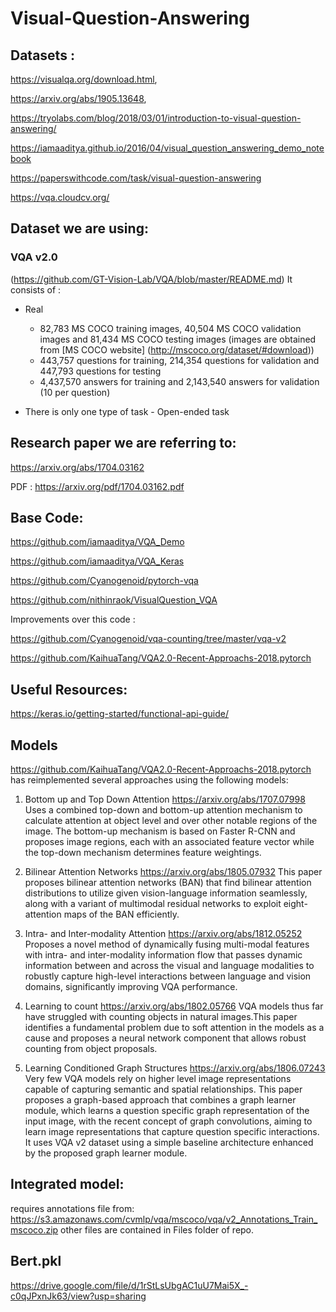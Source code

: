 # Visual-Question-Answering

## Datasets : 
https://visualqa.org/download.html,

https://arxiv.org/abs/1905.13648,

https://tryolabs.com/blog/2018/03/01/introduction-to-visual-question-answering/

https://iamaaditya.github.io/2016/04/visual_question_answering_demo_notebook

https://paperswithcode.com/task/visual-question-answering

https://vqa.cloudcv.org/

## Dataset we are using:

### VQA v2.0 
(https://github.com/GT-Vision-Lab/VQA/blob/master/README.md)
It consists of : 

- Real
  - 82,783 MS COCO training images, 40,504 MS COCO validation images and 81,434 MS COCO testing images (images are obtained from [MS COCO website] (http://mscoco.org/dataset/#download))
  - 443,757 questions for training, 214,354 questions for validation and 447,793 questions for testing
  - 4,437,570 answers for training and 2,143,540 answers for validation (10 per question)
  
- There is only one type of task - 
Open-ended task

## Research paper we are referring to: 
https://arxiv.org/abs/1704.03162

PDF : https://arxiv.org/pdf/1704.03162.pdf

## Base Code:

https://github.com/iamaaditya/VQA_Demo

https://github.com/iamaaditya/VQA_Keras

https://github.com/Cyanogenoid/pytorch-vqa

https://github.com/nithinraok/VisualQuestion_VQA

Improvements over this code : 

https://github.com/Cyanogenoid/vqa-counting/tree/master/vqa-v2

https://github.com/KaihuaTang/VQA2.0-Recent-Approachs-2018.pytorch

## Useful Resources:
https://keras.io/getting-started/functional-api-guide/

## Models
https://github.com/KaihuaTang/VQA2.0-Recent-Approachs-2018.pytorch has reimplemented several approaches using the following models: 

1. Bottom up and Top Down Attention
https://arxiv.org/abs/1707.07998
Uses a combined top-down and bottom-up attention mechanism to calculate attention at object level and over other notable regions of the image. The bottom-up mechanism is based on Faster R-CNN and proposes image regions, each with an associated feature vector while the top-down mechanism determines feature weightings. 

2. Bilinear Attention Networks
https://arxiv.org/abs/1805.07932
This paper proposes bilinear attention networks (BAN) that find bilinear attention distributions to utilize given vision-language information seamlessly, along with a variant of multimodal residual networks to exploit eight-attention maps of the BAN efficiently. 

3. Intra- and Inter-modality Attention
https://arxiv.org/abs/1812.05252
Proposes a novel method of dynamically fusing multi-modal features with intra- and inter-modality information flow that passes dynamic information between and across the visual and language modalities to robustly capture high-level interactions between language and vision domains, significantly improving VQA performance. 

4. Learning to count
https://arxiv.org/abs/1802.05766
VQA models thus far have struggled with counting objects in natural images.This paper identifies a fundamental problem due to soft attention in the models as a cause and proposes a neural network component that allows robust counting from object proposals.

5. Learning Conditioned Graph Structures
https://arxiv.org/abs/1806.07243
Very few VQA models rely on higher level image representations capable of capturing semantic and spatial relationships. This paper proposes a graph-based approach that combines a graph learner module, which learns a question specific graph representation of the input image, with the recent concept of graph convolutions, aiming to learn image representations that capture question specific interactions. It uses VQA v2 dataset using a simple baseline architecture enhanced by the proposed graph learner module. 



## Integrated model: 
requires annotations file from: https://s3.amazonaws.com/cvmlp/vqa/mscoco/vqa/v2_Annotations_Train_mscoco.zip
other files are contained in Files folder of repo.

## Bert.pkl
https://drive.google.com/file/d/1rStLsUbgAC1uU7Mai5X_-c0qJPxnJk63/view?usp=sharing



